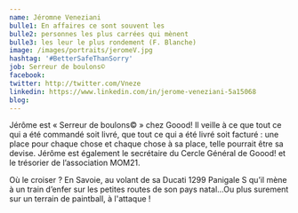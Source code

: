 ```yaml
---
name: Jéromne Veneziani
bulle1: En affaires ce sont souvent les
bulle2: personnes les plus carrées qui mènent 
bulle3: les leur le plus rondement (F. Blanche)
image: /images/portraits/jeromeV.jpg
hashtag: '#BetterSafeThanSorry'
job: Serreur de boulons© 
facebook: 
twitter: http://twitter.com/Vneze
linkedin: https://www.linkedin.com/in/jerome-veneziani-5a15068
blog: 
---
```


Jérôme est « Serreur de boulons© » chez Goood! Il veille à ce que tout ce qui a été commandé soit livré, que tout ce qui a été livré soit facturé : une place pour chaque chose et chaque chose à sa place, telle pourrait être sa devise. Jérôme est également le secrétaire du Cercle Général de Goood! et le trésorier de l’association MOM21.

Où le croiser ? En Savoie, au volant de sa Ducati 1299 Panigale S qu’il mène à un train d’enfer sur les petites routes de son pays natal…Ou plus surement sur un terrain de paintball, à l'attaque !
